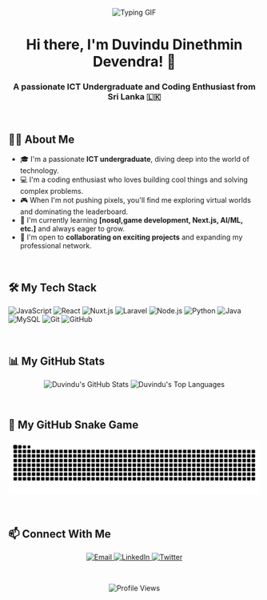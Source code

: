 <p align="center">
  <img src="https://media.giphy.com/media/26tn33aiTi1jkl6H6/giphy.gif" width="600" alt="Typing GIF">
</p>

<h1 align="center">Hi there, I'm Duvindu Dinethmin Devendra! 👋</h1>

<h3 align="center">A passionate ICT Undergraduate and Coding Enthusiast from Sri Lanka 🇱🇰</h3>

<br>

## 👨‍💻 About Me
* 🎓 I'm a passionate **ICT undergraduate**, diving deep into the world of technology.
* 💻 I'm a coding enthusiast who loves building cool things and solving complex problems.
* 🎮 When I'm not pushing pixels, you'll find me exploring virtual worlds and dominating the leaderboard.
* 🌱 I'm currently learning **[nosql,game development, Next.js, AI/ML, etc.]** and always eager to grow.
* 🤝 I'm open to **collaborating on exciting projects** and expanding my professional network.

<br>

## 🛠️ My Tech Stack
<p align="left">
  <img src="https://img.shields.io/badge/JavaScript-F7DF1E?style=for-the-badge&logo=javascript&logoColor=black" alt="JavaScript">
  <img src="https://img.shields.io/badge/React-20232A?style=for-the-badge&logo=react&logoColor=61DAFB" alt="React">
  <img src="https://img.shields.io/badge/Nuxt.js-00DC82?style=for-the-badge&logo=nuxtdotjs&logoColor=black" alt="Nuxt.js">
  <img src="https://img.shields.io/badge/Laravel-FF2D20?style=for-the-badge&logo=laravel&logoColor=white" alt="Laravel">
  <img src="https://img.shields.io/badge/Node.js-339933?style=for-the-badge&logo=nodedotjs&logoColor=white" alt="Node.js">
  <img src="https://img.shields.io/badge/Python-3776AB?style=for-the-badge&logo=python&logoColor=white" alt="Python">
  <img src="https://img.shields.io/badge/Java-ED8B00?style=for-the-badge&logo=openjdk&logoColor=white" alt="Java">
  <img src="https://img.shields.io/badge/MySQL-4479A1?style=for-the-badge&logo=mysql&logoColor=white" alt="MySQL">
  <img src="httpsS://img.shields.io/badge/Git-F05032?style=for-the-badge&logo=git&logoColor=white" alt="Git">
  <img src="https://img.shields.io/badge/GitHub-181717?style=for-the-badge&logo=github&logoColor=white" alt="GitHub">
</p>

<br>

## 📊 My GitHub Stats

<p align="center">
  <img src="https://github-readme-stats.vercel.app/api?username=DuvinduDinethminDevendra&show_icons=true&theme=tokyonight&cache_seconds=86400&hide_border=true&v=1" alt="Duvindu's GitHub Stats" />
  <img src="https://github-readme-stats.vercel.app/api/top-langs/?username=DuvinduDinethminDevendra&layout=compact&theme=tokyonight&cache_seconds=86400&hide_border=true&v=1" alt="Duvindu's Top Languages" />
</p>

<br>

## 🐍 My GitHub Snake Game

<p align="center">
  <img src="https://raw.githubusercontent.com/DuvinduDinethminDevendra/DuvinduDinethminDevendra/output/github-contribution-grid-snake.svg?v=13" alt="My GitHub Contribution Snake" />
</p>

<br>

## 📫 Connect With Me
<p align="center">
  <a href="mailto:duvindudinethmin123@gmail.com">
    <img src="https://img.shields.io/badge/Email-duvindudinethmin123@gmail.com-D14836?style=for-the-badge&logo=gmail&logoColor=white" alt="Email">
  </a>
  <a href="https://www.linkedin.com/in/YOUR_USERNAME/">
    <img src="https://img.shields.io/badge/LinkedIn-Connect-0A66C2?style=for-the-badge&logo=linkedin&logoColor=white" alt="LinkedIn">
  </a>
  <a href="https://twitter.com/YOUR_USERNAME">
    <img src="https://img.shields.io/badge/Twitter-Follow-1DA1F2?style=for-the-badge&logo=x&logoColor=white" alt="Twitter">
  </a>
</p>

<br>

<p align="center">
  <img src="https://komarev.com/ghpvc/?username=DuvinduDinethminDevendra&color=blueviolet&style=flat-square" alt="Profile Views" />
</p>
